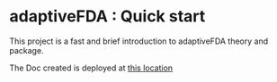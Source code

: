 # adaptiveFDA : Quick start

This project is a fast and brief introduction to adaptiveFDA theory and package.

The Doc created is deployed at [this location](https://adaptive-fda.github.io/quick-start/)
